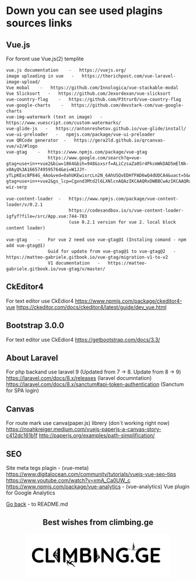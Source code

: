 <h1>Down you can see used plagins sources links</h1>

## Vue.js

For foront use Vue.js(2) templite
    <!-- vue-carousel-3d    -   https://wlada.github.io/vue-carousel-3d/?ref=madewithvuejs.com -->

    vue.js documentation    -   https://vuejs.org/
    image uploading in vue   -   https://therichpost.com/vue-laravel-image-upload/
    Vue mobal    -   https://github.com/Innologica/vue-stackable-modal
    Vue Slicksort   -   https://github.com/Jexordexan/vue-slicksort
    vue-country-flag    -   https://github.com/P3trur0/vue-country-flag
    vue-google-charts    -   https://github.com/devstark-com/vue-google-charts
    vue-img-watermark (text on image)   -   https://www.vuescript.com/custom-watermarks/
    vue-glide-js   -   https://antonreshetov.github.io/vue-glide/install/
    vue-ui-preloader   -   npmjs.com/package/vue-ui-preloader
    vue QRCode generator  -   https://gera2ld.github.io/qrcanvas-vue/v2/#logo
    vue-gtag    -   https://www.npmjs.com/package/vue-gtag
                    https://www.google.com/search?q=vue-gtag+use+in++vue2&biw=1864&bih=948&sxsrf=ALiCzsaZa0Sr4PkcmWkDAD5mElNk-x0AyQ%3A1665749595764&ei=W1JJY-yTLpKExc8P84G_4Ao&ved=0ahUKEwisrcLn2N_6AhUSQvEDHfPAD6wQ4dUDCA4&uact=5&oq=vue-gtag+use+in++vue2&gs_lcp=Cgxnd3Mtd2l6LXNlcnAQAzIKCAAQRxDWBBCwAzIKCAAQRxDWBBCwAzIKCAAQRxDWBBCwAzIKCAAQRxDWBBCwAzIKCAAQRxDWBBCwAzIKCAAQRxDWBBCwAzIKCAAQRxDWBBCwAzIKCAAQRxDWBBCwAzINCAAQ5AIQ1gQQsAMYATINCAAQ5AIQ1gQQsAMYATINCAAQ5AIQ1gQQsAMYATINCAAQ5AIQ1gQQsAMYATINCAAQ5AIQ1gQQsAMYAUoECE0YAUoECEEYAEoECEYYAVDSBFjSBGDdBWgBcAF4AIABAIgBAJIBAJgBAKABAcgBDcABAdoBBggBEAEYCQ&sclient=gws-wiz-serp

    vue-content-loader  -   https://www.npmjs.com/package/vue-content-loader/v/0.2.1 
                            https://codesandbox.io/s/vue-content-loader-igfyf?file=/src/App.vue:744-783
                            (use 0.2.1 version for vue 2. local block content loader)

    vue-gtag    -   For vue 2 need use vue-gtag@1 (Instaling comand - npm add vue-gtag@1) 
                    Guid for update from vue-gtag@1 to vue-gtag@2   -   https://matteo-gabriele.gitbook.io/vue-gtag/migration-v1-to-v2
                    V1 documentation   -   https://matteo-gabriele.gitbook.io/vue-gtag/v/master/

## CkEditor4

For text editor use CkEdior4
    https://www.npmjs.com/package/ckeditor4-vue
    https://ckeditor.com/docs/ckeditor4/latest/guide/dev_vue.html


## Bootstrap 3.0.0

For text editor use CkEdior4
    https://getbootstrap.com/docs/3.3/


## About Laravel

For php backand use laravel 9 (Updated from 7 -> 8. Update from 8 -> 9)
    https://laravel.com/docs/8.x/releases (laravel documntation)
    https://laravel.com/docs/8.x/sanctum#api-token-authentication (Sanctum for SPA login)


## Canvas

For route mark use canva(paper.js) librery (don`t working right now)
    https://noahkreiger.medium.com/vuejs-paperjs-a-canvas-story-c412dc161b1f
    http://paperjs.org/examples/path-simplification/


## SEO

Site meta tegs plagin - (vue-meta)
    https://www.digitalocean.com/community/tutorials/vuejs-vue-seo-tips
    https://www.youtube.com/watch?v=xmA_Ca0UW_c
    https://www.npmjs.com/package/vue-analytics - (vue-analytics) Vue plugin for Google Analytics


[Go back](../README.md) - to README.md

<h2 align="center">Best wishes from climbing.ge</h2>
<p align="center"><img src="/public/images/site_img/site_logo/header logo(bacground).png" width="400"></p>